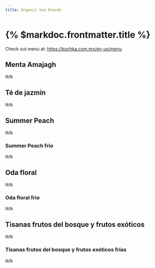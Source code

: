 ```yaml
---
title: Organic tea blends
---
```


# {% $markdoc.frontmatter.title %}

Check out menu at: https://kochka.com.mx/en-us/menu

## Menta Amajagh

tktk

## Té de jazmín

tktk

## Summer Peach

tktk

### Summer Peach frio

tktk

## Oda floral

tktk

### Oda floral frio

tktk

## Tisanas frutos del bosque y frutos exóticos

tktk

### Tisanas frutos del bosque y frutos exóticos frías

tktk
